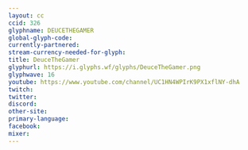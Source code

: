 ```yaml
---
layout: cc
ccid: 326
glyphname: DEUCETHEGAMER
global-glyph-code: 
currently-partnered: 
stream-currency-needed-for-glyph: 
title: DeuceTheGamer
glyphurl: https://i.glyphs.wf/glyphs/DeuceTheGamer.png
glyphwave: 16
youtube: https://www.youtube.com/channel/UC1HN4WPIrK9PX1xflNY-dhA
twitch: 
twitter: 
discord: 
other-site: 
primary-language: 
facebook: 
mixer: 
---
```


